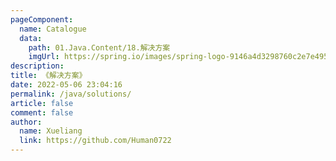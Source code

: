 ```yaml
---
pageComponent:
  name: Catalogue
  data:
    path: 01.Java.Content/18.解决方案
    imgUrl: https://spring.io/images/spring-logo-9146a4d3298760c2e7e49595184e1975.svg
description:   
title: 《解决方案》
date: 2022-05-06 23:04:16
permalink: /java/solutions/
article: false
comment: false
author:
  name: Xueliang
  link: https://github.com/Human0722
---
```

